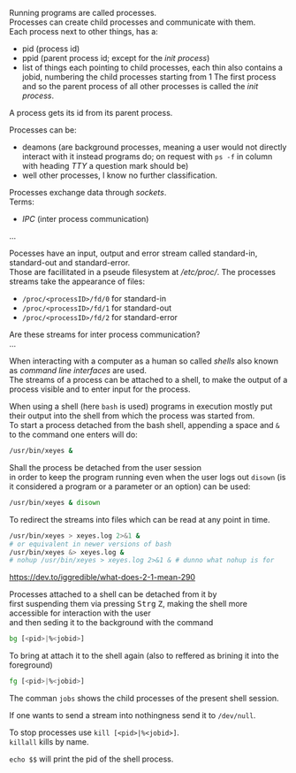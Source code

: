 
Running programs are called processes.  
Processes can create child processes and communicate with them.  
Each process next to other things, has a:
+ pid (process id)
+ ppid (parent process id; except for the _init process_)
+ list of things each pointing to child processes, each thin also contains a jobid, numbering the child processes starting from 1
The first process and so the parent process of all other processes is called the _init process_.  

A process gets its id from its parent process.  

Processes can be:
+ deamons (are background processes, meaning a user would not directly interact with it instead programs do; on request with `ps -f` in column with heading _TTY_ a question mark should be)
+ well other processes, I know no further classification.  

Processes exchange data through _sockets_.  
Terms:
+ _IPC_ (inter process communication)

...

Pocesses have an input, output and error stream called standard-in, standard-out and standard-error.  
Those are facillitated in a pseude filesystem at */etc/proc/*.
The processes streams take the appearance of files:  
+ `/proc/<processID>/fd/0` for standard-in
+ `/proc/<processID>/fd/1` for standard-out
+ `/proc/<processID>/fd/2` for standard-error

Are these streams for inter process communication?  
...



When interacting with a computer as a human so called *shells* also known as *command line interfaces* are used.  
The streams of a process can be attached to a shell, to make the output of a process visible and to enter input for the process.  

When using a shell (here `bash` is used) programs in execution mostly put their output into the shell from which the process was started from.  
To start a process detached from the bash shell, appending a space and `&` to the command one enters will do:  
```bash
/usr/bin/xeyes &
```
Shall the process be detached from the user session  
in order to keep the program running even when the user logs out
`disown` (is it considered a program or a parameter or an option) can be used:
```bash
/usr/bin/xeyes & disown
```
To redirect the streams into files which can be read at any point in time.  
<!-- Dazu verwendet man bspw. `nohup` (*no-hangup* wird wie `sudo` VOR dem eigentlichen Befehl notiert): -->
```bash
/usr/bin/xeyes > xeyes.log 2>&1 &
# or equivalent in newer versions of bash
/usr/bin/xeyes &> xeyes.log &
# nohup /usr/bin/xeyes > xeyes.log 2>&1 & # dunno what nohup is for
``` 
https://dev.to/iggredible/what-does-2-1-mean-290

Processes attached to a shell can be detached from it by  
first suspending them via pressing <kbd>Strg</kbd> <kbd>Z</kbd>, making the shell more accessible for interaction with the user  
and then seding it to the background with the command  
```bash
bg [<pid>|%<jobid>]
```
To bring at attach it to the shell again (also to reffered as brining it into the foreground)
```bash
fg [<pid>|%<jobid>]
```

The comman `jobs` shows the child processes of the present shell session.  

If one wants to send a stream into nothingness send it to `/dev/null`.  

To stop processes use `kill [<pid>|%<jobid>]`.  
`killall` kills by name.  


`echo $$` will print the pid of the shell process.  

